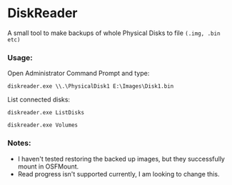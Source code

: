# DiskReader
A small tool to make backups of whole Physical Disks to file `(.img, .bin etc)`

### Usage:
Open Administrator Command Prompt and type:

`diskreader.exe \\.\PhysicalDisk1 E:\Images\Disk1.bin`

List connected disks:  

`diskreader.exe ListDisks`

`diskreader.exe Volumes`


### Notes:

- I haven't tested restoring the backed up images, but they successfully mount in OSFMount.
- Read progress isn't supported currently, I am looking to change this.
